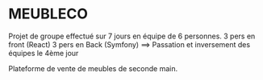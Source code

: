 # MEUBLECO

Projet de groupe effectué sur 7 jours en équipe de 6 personnes. 
3 pers en front (React)
3 pers en Back (Symfony)
==> Passation et inversement des équipes le 4ème jour

Plateforme de vente de meubles de seconde main. 